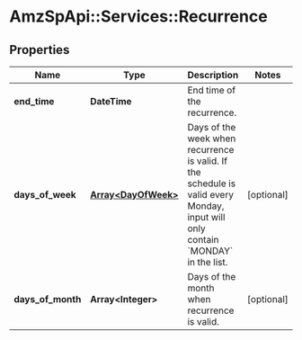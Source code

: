 # AmzSpApi::Services::Recurrence

## Properties
Name | Type | Description | Notes
------------ | ------------- | ------------- | -------------
**end_time** | **DateTime** | End time of the recurrence. | 
**days_of_week** | [**Array&lt;DayOfWeek&gt;**](DayOfWeek.md) | Days of the week when recurrence is valid. If the schedule is valid every Monday, input will only contain &#x60;MONDAY&#x60; in the list. | [optional] 
**days_of_month** | **Array&lt;Integer&gt;** | Days of the month when recurrence is valid. | [optional] 

